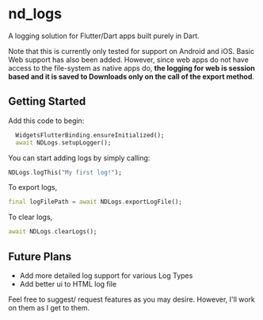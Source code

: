 # nd_logs

A logging solution for Flutter/Dart apps built purely in Dart.

Note that this is currently only tested for support on Android and iOS. Basic Web support has also been added. However, since web apps do not have access to the file-system as native apps do, **the logging for web is session based and it is saved to Downloads only on the call of the export method**.

## Getting Started

Add this code to begin:

```dart
  WidgetsFlutterBinding.ensureInitialized();
  await NDLogs.setupLogger();
```

You can start adding logs by simply calling:

```dart
NDLogs.logThis("My first log!");
```

To export logs,

```dart
final logFilePath = await NDLogs.exportLogFile();
```

To clear logs,

```dart
await NDLogs.clearLogs();
```

## Future Plans

- Add more detailed log support for various Log Types
- Add better ui to HTML log file

Feel free to suggest/ request features as you may desire. However, I'll work on them as I get to them.
